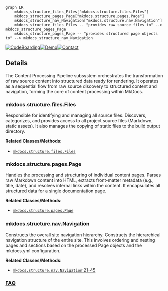 ```mermaid
graph LR
    mkdocs_structure_files_Files["mkdocs.structure.files.Files"]
    mkdocs_structure_pages_Page["mkdocs.structure.pages.Page"]
    mkdocs_structure_nav_Navigation["mkdocs.structure.nav.Navigation"]
    mkdocs_structure_files_Files -- "provides raw source files to" --> mkdocs_structure_pages_Page
    mkdocs_structure_pages_Page -- "provides structured page objects to" --> mkdocs_structure_nav_Navigation
```

[![CodeBoarding](https://img.shields.io/badge/Generated%20by-CodeBoarding-9cf?style=flat-square)](https://github.com/CodeBoarding/GeneratedOnBoardings)[![Demo](https://img.shields.io/badge/Try%20our-Demo-blue?style=flat-square)](https://www.codeboarding.org/demo)[![Contact](https://img.shields.io/badge/Contact%20us%20-%20contact@codeboarding.org-lightgrey?style=flat-square)](mailto:contact@codeboarding.org)

## Details

The Content Processing Pipeline subsystem orchestrates the transformation of raw source content into structured data ready for rendering. It operates as a sequential flow from raw source discovery to structured content and navigation, forming the core of content processing within MkDocs.

### mkdocs.structure.files.Files
Responsible for identifying and managing all source files. Discovers, categorizes, and provides access to all project source files (Markdown, static assets). It also manages the copying of static files to the build output directory.


**Related Classes/Methods**:

- <a href="https://github.com/mkdocs/mkdocs/blob/master/mkdocs/structure/files.py" target="_blank" rel="noopener noreferrer">`mkdocs.structure.files.Files`</a>


### mkdocs.structure.pages.Page
Handles the processing and structuring of individual content pages. Parses raw Markdown content into HTML, extracts front-matter metadata (e.g., title, date), and resolves internal links within the content. It encapsulates all structured data for a single documentation page.


**Related Classes/Methods**:

- <a href="https://github.com/mkdocs/mkdocs/blob/master/mkdocs/structure/pages.py" target="_blank" rel="noopener noreferrer">`mkdocs.structure.pages.Page`</a>


### mkdocs.structure.nav.Navigation
Constructs the overall site navigation hierarchy. Constructs the hierarchical navigation structure of the entire site. This involves ordering and nesting pages and sections based on the processed Page objects and the mkdocs.yml configuration.


**Related Classes/Methods**:

- <a href="https://github.com/mkdocs/mkdocs/blob/master/mkdocs/structure/nav.py#L21-L45" target="_blank" rel="noopener noreferrer">`mkdocs.structure.nav.Navigation`:21-45</a>




### [FAQ](https://github.com/CodeBoarding/GeneratedOnBoardings/tree/main?tab=readme-ov-file#faq)